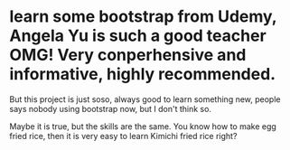 # learn some bootstrap from Udemy, Angela Yu is such a good teacher OMG! Very conperhensive and informative, highly recommended.

But this project is just soso, always good to learn something new, people says nobody using bootstrap now, but I don't think so. 

Maybe it is true, but the skills are the same. You know how to make egg fried rice, then it is very easy to learn Kimichi fried rice right?
